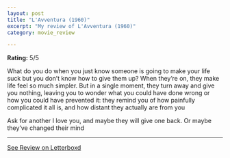 ```yaml
---
layout: post
title: "L'Avventura (1960)"
excerpt: "My review of L'Avventura (1960)"
category: movie_review

---
```


**Rating:** 5/5

What do you do when you just know someone is going to make your life suck but you don’t know how to give them up? When they’re on, they make life feel so much simpler. But in a single moment, they turn away and give you nothing, leaving you to wonder what you could have done wrong or how you could have prevented it: they remind you of how painfully complicated it all is, and how distant they actually are from you

Ask for another I love you, and maybe they will give one back. Or maybe they’ve changed their mind

<hr>

[See Review on Letterboxd](https://boxd.it/3ud4iD)
